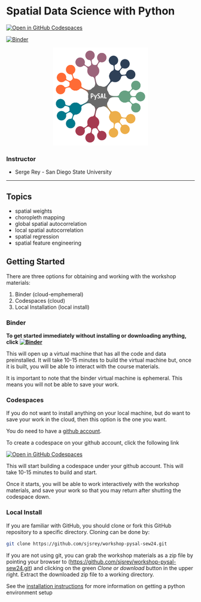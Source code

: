 # Spatial Data Science with Python

[![Open in GitHub Codespaces](https://github.com/codespaces/badge.svg)](https://codespaces.new/sjsrey/workshop-pysal-sew24)

[![Binder](https://mybinder.org/badge_logo.svg)](https://mybinder.org/v2/gh/sjsrey/workshop-pysal-sew24/main?urlpath=lab)


<p align="center">
<img height=260 src='docs/figs/pysal_logo.png' >
</p>

### Instructor

* Serge Rey - San Diego State University

---

## Topics

* spatial weights
* choropleth mapping
* global spatial autocorrelation
* local spatial autocorrelation
* spatial regression
* spatial feature engineering


## Getting Started

There are three options for obtaining and working with the workshop materials:

1. Binder (cloud-emphemeral)
2. Codespaces (cloud)
3. Local Installation (local install)


### Binder
__To get started immediately without installing or downloading anything, click [![Binder](https://mybinder.org/badge_logo.svg)](https://mybinder.org/v2/gh/sjsrey/workshop-pysal-sew24/main?urlpath=lab)__

This will open up a virtual machine that has all the code and data
preinstalled. It will take 10-15 minutes to build the virtual machine but, once
it is built, you will be able to interact with the course materials.

It is important to note that the binder virtual machine is ephemeral. This means
you will not be able to save your work.



### Codespaces
If you do not want to install anything on your local machine, but do want to
save your work in the cloud, then this option is the one you want.

You do need to have a [github account](http://github.com).

To create a codespace on your github account, click the following link

[![Open in GitHub Codespaces](https://github.com/codespaces/badge.svg)](https://codespaces.new/sjsrey/workshop-pysal-sew24)

This will start building a codespace under your github account. This will take
10-15 minutes to build and start.

Once it starts, you will be able to work interactively with the workshop
materials, and save your work so that you may return after shutting the
codespace down.

### Local Install

If you are familiar with GitHub, you should clone or fork this GitHub repository to a specific directory. Cloning can be done by:

```bash
git clone https://github.com/sjsrey/workshop-pysal-sew24.git
```

If you are not using git, you can grab the workshop materials as a zip file by pointing your browser to (<https://github.com/sjsrey/workshop-pysal-sew24.git>) and clicking on the green _Clone or download_ button in the upper right. Extract the downloaded zip file to a working directory.

See the [installation instructions](docs/installation.md) for more information on getting a python environment setup
